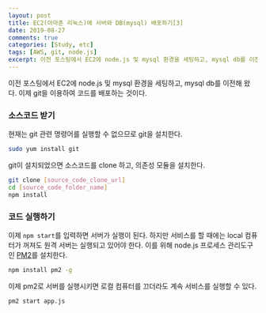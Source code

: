 ```yaml
---
layout: post
title: EC2(아마존 리눅스)에 서버와 DB(mysql) 배포하기[3]
date: 2019-08-27
comments: true
categories: [Study, etc]
tags: [AWS, git, node.js]
excerpt: 이전 포스팅에서 EC2에 node.js 및 mysql 환경을 세팅하고, mysql db를 이전해 왔다. 이제 git을 이용하여 코드를 배포하는 것이다.
---
```


이전 포스팅에서 EC2에 node.js 및 mysql 환경을 세팅하고, mysql db를 이전해 왔다. 이제 git을 이용하여 코드를 배포하는 것이다.

### 소스코드 받기

현재는 git 관련 명령어를 실행할 수 없으므로 git을 설치한다.

```bash
sudo yum install git
```

git이 설치되었으면 소스코드를 clone 하고, 의존성 모듈을 설치한다.

```bash
git clone [source_code_clone_url]
cd [source_code_folder_name]
npm install
```

### 코드 실행하기

이제 `npm start`를 입력하면 서버가 실행이 된다. 하지만 서비스를 할 때에는 local 컴퓨터가 꺼져도 원격 서버는 실행되고 있어야 한다. 이를 위해 node.js 프로세스 관리도구인 [PM2](http://pm2.keymetrics.io/)를 설치한다.

```bash
npm install pm2 -g
```

이제 pm2로 서버를 실행시키면 로컬 컴퓨터를 끄더라도 계속 서비스를 실행할 수 있다.

```bash
pm2 start app.js
```
